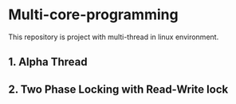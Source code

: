 # Multi-core-programming
This repository is project with multi-thread in linux environment.

## 1. Alpha Thread

## 2. Two Phase Locking with Read-Write lock
